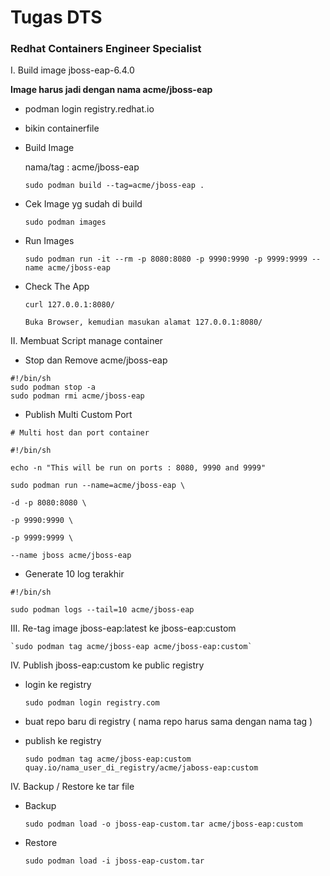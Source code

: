 # **Tugas DTS**


### Redhat Containers Engineer Specialist


I. Build image jboss-eap-6.4.0


**Image harus jadi dengan nama acme/jboss-eap**


- podman login registry.redhat.io


- bikin containerfile


- Build Image


	nama/tag : acme/jboss-eap


	`sudo podman build --tag=acme/jboss-eap .`


- Cek Image yg sudah di build


	`sudo podman images`


- Run Images


	`sudo podman run -it --rm -p 8080:8080 -p 9990:9990 -p 9999:9999 --name acme/jboss-eap`


- Check The App


	`curl 127.0.0.1:8080/`

	 `Buka Browser, kemudian masukan alamat 127.0.0.1:8080/`

II. Membuat Script manage container

- Stop dan Remove acme/jboss-eap

```
#!/bin/sh
sudo podman stop -a
sudo podman rmi acme/jboss-eap
```

- Publish Multi Custom Port

```
# Multi host dan port container

#!/bin/sh

echo -n "This will be run on ports : 8080, 9990 and 9999"

sudo podman run --name=acme/jboss-eap \

-d -p 8080:8080 \

-p 9990:9990 \

-p 9999:9999 \

--name jboss acme/jboss-eap
```

- Generate 10 log terakhir

```
#!/bin/sh

sudo podman logs --tail=10 acme/jboss-eap
```


III. Re-tag image jboss-eap:latest ke jboss-eap:custom

	`sudo podman tag acme/jboss-eap acme/jboss-eap:custom`

IV. Publish jboss-eap:custom ke public registry

- login ke registry

	`sudo podman login registry.com`

- buat repo baru di registry ( nama repo harus sama dengan nama tag )

- publish ke registry


	`sudo podman tag acme/jboss-eap:custom quay.io/nama_user_di_registry/acme/jaboss-eap:custom`

IV. Backup / Restore ke tar file

- Backup


	`sudo podman load -o jboss-eap-custom.tar acme/jboss-eap:custom` 

- Restore

	`sudo podman load -i jboss-eap-custom.tar`



